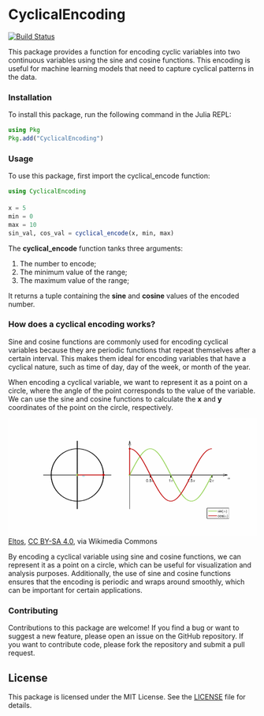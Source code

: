 # CyclicalEncoding

[![Build Status](https://github.com/josehenriqueroveda/CyclicalEncoding.jl/actions/workflows/CI.yml/badge.svg?branch=main)](https://github.com/josehenriqueroveda/CyclicalEncoding.jl/actions/workflows/CI.yml?query=branch%3Amain)

This package provides a function for encoding cyclic variables into two continuous variables using the sine and cosine functions. This encoding is useful for machine learning models that need to capture cyclical patterns in the data.

### Installation

To install this package, run the following command in the Julia REPL:
``` julia
using Pkg
Pkg.add("CyclicalEncoding")
```

### Usage
To use this package, first import the cyclical_encode function:
``` julia
using CyclicalEncoding

x = 5
min = 0
max = 10
sin_val, cos_val = cyclical_encode(x, min, max)
```

The **cyclical_encode** function tanks three arguments:
1. The number to encode;
2. The minimum value of the range;
3. The maximum value of the range;

It returns a tuple containing the **sine** and **cosine** values of the encoded number.

### How does a cyclical encoding works?
Sine and cosine functions are commonly used for encoding cyclical variables because they are periodic functions that repeat themselves after a certain interval. This makes them ideal for encoding variables that have a cyclical nature, such as time of day, day of the week, or month of the year.

When encoding a cyclical variable, we want to represent it as a point on a circle, where the angle of the point corresponds to the value of the variable. We can use the sine and cosine functions to calculate the **x** and **y** coordinates of the point on the circle, respectively.

![Sine and Cosine](assets\Sinus_and_Cosinus.gif)
[Eltos](https://commons.wikimedia.org/wiki/File:Sinus_und_Cosinus_am_Einheitskreis.gif), [CC BY-SA 4.0](https://creativecommons.org/licenses/by-sa/4.0), via Wikimedia Commons

By encoding a cyclical variable using sine and cosine functions, we can represent it as a point on a circle, which can be useful for visualization and analysis purposes. Additionally, the use of sine and cosine functions ensures that the encoding is periodic and wraps around smoothly, which can be important for certain applications.

### Contributing
Contributions to this package are welcome! If you find a bug or want to suggest a new feature, please open an issue on the GitHub repository. If you want to contribute code, please fork the repository and submit a pull request.

## License

This package is licensed under the MIT License. See the [LICENSE](LICENSE) file for details.